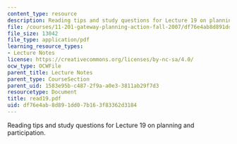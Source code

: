 ```yaml
---
content_type: resource
description: Reading tips and study questions for Lecture 19 on planning and participation.
file: /courses/11-201-gateway-planning-action-fall-2007/df76e4ab8d891dd07b163f83362d3184_read19.pdf
file_size: 13042
file_type: application/pdf
learning_resource_types:
- Lecture Notes
license: https://creativecommons.org/licenses/by-nc-sa/4.0/
ocw_type: OCWFile
parent_title: Lecture Notes
parent_type: CourseSection
parent_uid: 1583e95b-c487-2f9a-a0e3-3811ab29f7d3
resourcetype: Document
title: read19.pdf
uid: df76e4ab-8d89-1dd0-7b16-3f83362d3184
---
```

Reading tips and study questions for Lecture 19 on planning and participation.